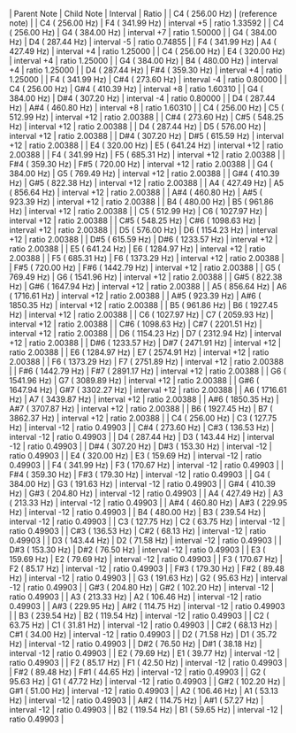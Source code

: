 | Parent Note | Child Note | Interval | Ratio |
|   C4 (  256.00 Hz) | (reference note) |
|   C4 (  256.00 Hz) |   F4 (  341.99 Hz) | interval  +5 | ratio  1.33592 |
|   C4 (  256.00 Hz) |   G4 (  384.00 Hz) | interval  +7 | ratio  1.50000 |
|   G4 (  384.00 Hz) |   D4 (  287.44 Hz) | interval  -5 | ratio  0.74855 |
|   F4 (  341.99 Hz) |   A4 (  427.49 Hz) | interval  +4 | ratio  1.25000 |
|   C4 (  256.00 Hz) |   E4 (  320.00 Hz) | interval  +4 | ratio  1.25000 |
|   G4 (  384.00 Hz) |   B4 (  480.00 Hz) | interval  +4 | ratio  1.25000 |
|   D4 (  287.44 Hz) |  F#4 (  359.30 Hz) | interval  +4 | ratio  1.25000 |
|   F4 (  341.99 Hz) |  C#4 (  273.60 Hz) | interval  -4 | ratio  0.80000 |
|   C4 (  256.00 Hz) |  G#4 (  410.39 Hz) | interval  +8 | ratio  1.60310 |
|   G4 (  384.00 Hz) |  D#4 (  307.20 Hz) | interval  -4 | ratio  0.80000 |
|   D4 (  287.44 Hz) |  A#4 (  460.80 Hz) | interval  +8 | ratio  1.60310 |
|   C4 (  256.00 Hz) |   C5 (  512.99 Hz) | interval +12 | ratio  2.00388 |
|  C#4 (  273.60 Hz) |  C#5 (  548.25 Hz) | interval +12 | ratio  2.00388 |
|   D4 (  287.44 Hz) |   D5 (  576.00 Hz) | interval +12 | ratio  2.00388 |
|  D#4 (  307.20 Hz) |  D#5 (  615.59 Hz) | interval +12 | ratio  2.00388 |
|   E4 (  320.00 Hz) |   E5 (  641.24 Hz) | interval +12 | ratio  2.00388 |
|   F4 (  341.99 Hz) |   F5 (  685.31 Hz) | interval +12 | ratio  2.00388 |
|  F#4 (  359.30 Hz) |  F#5 (  720.00 Hz) | interval +12 | ratio  2.00388 |
|   G4 (  384.00 Hz) |   G5 (  769.49 Hz) | interval +12 | ratio  2.00388 |
|  G#4 (  410.39 Hz) |  G#5 (  822.38 Hz) | interval +12 | ratio  2.00388 |
|   A4 (  427.49 Hz) |   A5 (  856.64 Hz) | interval +12 | ratio  2.00388 |
|  A#4 (  460.80 Hz) |  A#5 (  923.39 Hz) | interval +12 | ratio  2.00388 |
|   B4 (  480.00 Hz) |   B5 (  961.86 Hz) | interval +12 | ratio  2.00388 |
|   C5 (  512.99 Hz) |   C6 ( 1027.97 Hz) | interval +12 | ratio  2.00388 |
|  C#5 (  548.25 Hz) |  C#6 ( 1098.63 Hz) | interval +12 | ratio  2.00388 |
|   D5 (  576.00 Hz) |   D6 ( 1154.23 Hz) | interval +12 | ratio  2.00388 |
|  D#5 (  615.59 Hz) |  D#6 ( 1233.57 Hz) | interval +12 | ratio  2.00388 |
|   E5 (  641.24 Hz) |   E6 ( 1284.97 Hz) | interval +12 | ratio  2.00388 |
|   F5 (  685.31 Hz) |   F6 ( 1373.29 Hz) | interval +12 | ratio  2.00388 |
|  F#5 (  720.00 Hz) |  F#6 ( 1442.79 Hz) | interval +12 | ratio  2.00388 |
|   G5 (  769.49 Hz) |   G6 ( 1541.96 Hz) | interval +12 | ratio  2.00388 |
|  G#5 (  822.38 Hz) |  G#6 ( 1647.94 Hz) | interval +12 | ratio  2.00388 |
|   A5 (  856.64 Hz) |   A6 ( 1716.61 Hz) | interval +12 | ratio  2.00388 |
|  A#5 (  923.39 Hz) |  A#6 ( 1850.35 Hz) | interval +12 | ratio  2.00388 |
|   B5 (  961.86 Hz) |   B6 ( 1927.45 Hz) | interval +12 | ratio  2.00388 |
|   C6 ( 1027.97 Hz) |   C7 ( 2059.93 Hz) | interval +12 | ratio  2.00388 |
|  C#6 ( 1098.63 Hz) |  C#7 ( 2201.51 Hz) | interval +12 | ratio  2.00388 |
|   D6 ( 1154.23 Hz) |   D7 ( 2312.94 Hz) | interval +12 | ratio  2.00388 |
|  D#6 ( 1233.57 Hz) |  D#7 ( 2471.91 Hz) | interval +12 | ratio  2.00388 |
|   E6 ( 1284.97 Hz) |   E7 ( 2574.91 Hz) | interval +12 | ratio  2.00388 |
|   F6 ( 1373.29 Hz) |   F7 ( 2751.89 Hz) | interval +12 | ratio  2.00388 |
|  F#6 ( 1442.79 Hz) |  F#7 ( 2891.17 Hz) | interval +12 | ratio  2.00388 |
|   G6 ( 1541.96 Hz) |   G7 ( 3089.89 Hz) | interval +12 | ratio  2.00388 |
|  G#6 ( 1647.94 Hz) |  G#7 ( 3302.27 Hz) | interval +12 | ratio  2.00388 |
|   A6 ( 1716.61 Hz) |   A7 ( 3439.87 Hz) | interval +12 | ratio  2.00388 |
|  A#6 ( 1850.35 Hz) |  A#7 ( 3707.87 Hz) | interval +12 | ratio  2.00388 |
|   B6 ( 1927.45 Hz) |   B7 ( 3862.37 Hz) | interval +12 | ratio  2.00388 |
|   C4 (  256.00 Hz) |   C3 (  127.75 Hz) | interval -12 | ratio  0.49903 |
|  C#4 (  273.60 Hz) |  C#3 (  136.53 Hz) | interval -12 | ratio  0.49903 |
|   D4 (  287.44 Hz) |   D3 (  143.44 Hz) | interval -12 | ratio  0.49903 |
|  D#4 (  307.20 Hz) |  D#3 (  153.30 Hz) | interval -12 | ratio  0.49903 |
|   E4 (  320.00 Hz) |   E3 (  159.69 Hz) | interval -12 | ratio  0.49903 |
|   F4 (  341.99 Hz) |   F3 (  170.67 Hz) | interval -12 | ratio  0.49903 |
|  F#4 (  359.30 Hz) |  F#3 (  179.30 Hz) | interval -12 | ratio  0.49903 |
|   G4 (  384.00 Hz) |   G3 (  191.63 Hz) | interval -12 | ratio  0.49903 |
|  G#4 (  410.39 Hz) |  G#3 (  204.80 Hz) | interval -12 | ratio  0.49903 |
|   A4 (  427.49 Hz) |   A3 (  213.33 Hz) | interval -12 | ratio  0.49903 |
|  A#4 (  460.80 Hz) |  A#3 (  229.95 Hz) | interval -12 | ratio  0.49903 |
|   B4 (  480.00 Hz) |   B3 (  239.54 Hz) | interval -12 | ratio  0.49903 |
|   C3 (  127.75 Hz) |   C2 (   63.75 Hz) | interval -12 | ratio  0.49903 |
|  C#3 (  136.53 Hz) |  C#2 (   68.13 Hz) | interval -12 | ratio  0.49903 |
|   D3 (  143.44 Hz) |   D2 (   71.58 Hz) | interval -12 | ratio  0.49903 |
|  D#3 (  153.30 Hz) |  D#2 (   76.50 Hz) | interval -12 | ratio  0.49903 |
|   E3 (  159.69 Hz) |   E2 (   79.69 Hz) | interval -12 | ratio  0.49903 |
|   F3 (  170.67 Hz) |   F2 (   85.17 Hz) | interval -12 | ratio  0.49903 |
|  F#3 (  179.30 Hz) |  F#2 (   89.48 Hz) | interval -12 | ratio  0.49903 |
|   G3 (  191.63 Hz) |   G2 (   95.63 Hz) | interval -12 | ratio  0.49903 |
|  G#3 (  204.80 Hz) |  G#2 (  102.20 Hz) | interval -12 | ratio  0.49903 |
|   A3 (  213.33 Hz) |   A2 (  106.46 Hz) | interval -12 | ratio  0.49903 |
|  A#3 (  229.95 Hz) |  A#2 (  114.75 Hz) | interval -12 | ratio  0.49903 |
|   B3 (  239.54 Hz) |   B2 (  119.54 Hz) | interval -12 | ratio  0.49903 |
|   C2 (   63.75 Hz) |   C1 (   31.81 Hz) | interval -12 | ratio  0.49903 |
|  C#2 (   68.13 Hz) |  C#1 (   34.00 Hz) | interval -12 | ratio  0.49903 |
|   D2 (   71.58 Hz) |   D1 (   35.72 Hz) | interval -12 | ratio  0.49903 |
|  D#2 (   76.50 Hz) |  D#1 (   38.18 Hz) | interval -12 | ratio  0.49903 |
|   E2 (   79.69 Hz) |   E1 (   39.77 Hz) | interval -12 | ratio  0.49903 |
|   F2 (   85.17 Hz) |   F1 (   42.50 Hz) | interval -12 | ratio  0.49903 |
|  F#2 (   89.48 Hz) |  F#1 (   44.65 Hz) | interval -12 | ratio  0.49903 |
|   G2 (   95.63 Hz) |   G1 (   47.72 Hz) | interval -12 | ratio  0.49903 |
|  G#2 (  102.20 Hz) |  G#1 (   51.00 Hz) | interval -12 | ratio  0.49903 |
|   A2 (  106.46 Hz) |   A1 (   53.13 Hz) | interval -12 | ratio  0.49903 |
|  A#2 (  114.75 Hz) |  A#1 (   57.27 Hz) | interval -12 | ratio  0.49903 |
|   B2 (  119.54 Hz) |   B1 (   59.65 Hz) | interval -12 | ratio  0.49903 |
